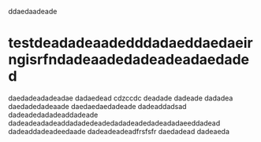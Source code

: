 ddaedaadeade
# testdeadadeaadedddadaeddaedaeirngisrfndadeaadedadeadeadaedaded
daedadeadadeadae
dadaedead
cdzccdc
deadade
dadeade
dadadea
daedadedadeaade
daedaedaedadeade
dadeaddadsad
dadeadedadadeaddadeade
dadeadeadadeaddadadedeadedadadeadedadeadadaeeddadead
dadeaddadeadeedaade
dadeadeadeadfrsfsfr
daedadead
dadeaeda
